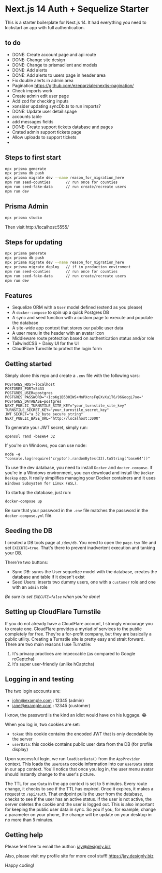 # Next.js 14 Auth + Sequelize Starter

This is a starter boilerplate for Next.js 14. It had everything you need to kickstart an app with full authentication.

## to do

-    DONE: Create account page and api route
-    DONE: Change site design
-    DONE: Change to prismaclient and models
-    DONE: Add alerts
-    DONE: Add alerts to users page in header area
-    Fix double alerts in admin area
-    Pagination https://github.com/ezeparziale/nextjs-pagination/
-    Check imports work
-    Create admin edit user page
-    Add zod for checking inputs
-    xonsider updating syncDb.ts to run imports?
-    DONE: Update user detail spage
-    accounts table
-    add messages fields
-    DONE: Create support tickets database and pages
-    Crated admin support tickets page
-    Allow uploads to support tickets
-

## Steps to first start

```bash
npx prisma generate
npx prisma db push
npx prisma migrate dev --name reason_for_migration_here
npm run seed-counties       // run once for counties
npm run seed-fake-data      // run create/recreate users
npm run dev
```

## Prisma Admin

```bash
npx prisma studio
```

Then visit http://localhost:5555/

## Steps for updating

```bash
npx prisma generate
npx prisma db push
npx prisma migrate dev --name reason_for_migration_here
npx prisma migrate deploy   // if in production enviroment
npm run seed-counties       // run once for counties
npm run seed-fake-data      // run create/recreate users
npm run dev
```

## Features

-    Sequelize ORM with a `User` model defined (extend as you please)
-    A `docker-compose` to spin up a quick Postgres DB
-    A sync and seed function with a custom page to execute and populate the database
-    A site-wide app context that stores our public user data
-    A user menu in the header with an avatar icon
-    Middleware route protection based on authentication status and/or role
-    TailwindCSS + Daisy UI for the UI
-    CloudFlare Turnstile to protect the login form

## Getting started

Simply clone this repo and create a `.env` file with the following vars:

```
POSTGRES_HOST=localhost
POSTGRES_PORT=5433
POSTGRES_USER=postgres
POSTGRES_PASSWORD="+IcoKg1B530IWS+MnPXcnsFqGXvXu1T6/96GoqgL7oo="
POSTGRES_DATABASE=postgres
NEXT_PUBLIC_TURNSTILE_SITE_KEY="your_turnstile_site_key"
TURNSTILE_SECRET_KEY="your_turnstile_secret_key"
JWT_SECRET="a_32_byte_secure_string"
NEXT_PUBLIC_BASE_URL="http://localhost:3000"
```

To generate your JWT secret, simply run:

```
openssl rand -base64 32
```

If you're on Windows, you can use node:

```
node -e "console.log(require('crypto').randomBytes(32).toString('base64'))"
```

To use the dev database, you need to install `Docker` and `docker-compose`. If you're in a Windows environment, you can download and install the `Docker Deskop` app. It really simplifies managing your Docker containers and it uses `Windows Subsystem for Linux (WSL)`.

To startup the database, just run:

```
docker-compose up
```

Be sure that your password in the `.env` file matches the password in the `docker-compose.yml` file.

## Seeding the DB

I created a DB tools page at `/dev/db`. You need to open the `page.tsx` file and set `EXECUTE=true`. That's there to prevent inadvertent execution and tanking your DB.

There're two buttons:

-    Sync DB: syncs the User sequelize model with the database, creates the database and table if it doesn't exist
-    Seed Users: inserts two dummy users, one with a `customer` role and one with an `admin` role

_Be sure to set `EXECUTE=false` when you're done!_

## Setting up CloudFlare Turnstile

If you do not already have a CloudFlare account, I strongly encourage you to create one. CloudFlare provides a myriad of services to the public completely for free. They're a for-profit company, but they are basically a public utility. Creating a Turnstile site is pretty easy and strait forward. There are two main reasons I use Turnstile:

1. It's privacy practices are impeccable (as compared to Google reCaptcha)
2. It's super user-friendly (unlike hCaptcha)

## Logging in and testing

The two login accounts are:

-    john@example.com : 12345 (admin)
-    jane@example.com : 12345 (customer)

I know, the password is the kind an idiot would have on his luggage. 😂

When you log in, two cookies are set:

-    `token`: this cookie contains the encoded JWT that is only decodable by the server
-    `userData`: this cookie contains public user data from the DB (for profile display)

Upon successful login, we run `loadUserData()` from the `AppProvider` context. This loads the `userData` cookie information into our `userData` state in our app context. You'll notice that once you log in, the user menu avatar should instantly change to the user's picture.

The TTL for `userData` in the app context is set to 5 minutes. Every route change, it checks to see if the TTL has expired. Once it expires, it makes a request to `/api/auth`. That endpoint pulls the user from the database, checks to see if the user has an active status. If the user is not active, the server deletes the cookie and the user is logged out. This is also important for keeping the public user data in sync. So you if you, for example, change a parameter on your phone, the change will be update on your desktop in no more than 5 minutes.

## Getting help

Please feel free to email the author: jay@designly.biz

Also, please visit my profile site for more cool stuff! https://jay.designly.biz

Happy coding!
